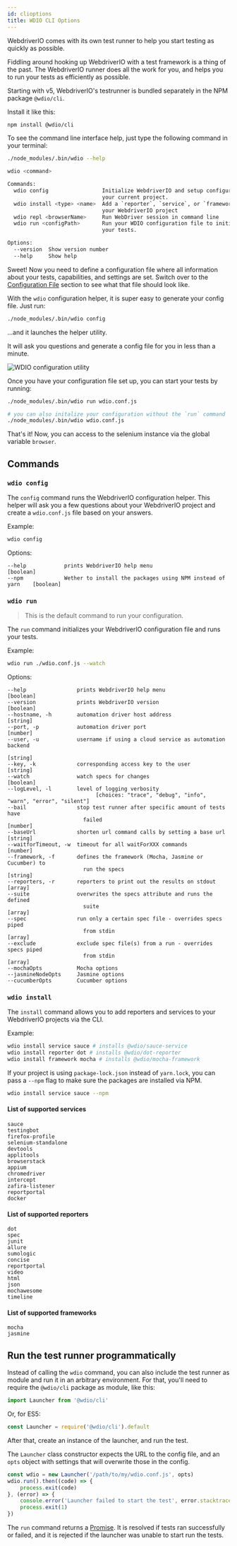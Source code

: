 ```yaml
---
id: clioptions
title: WDIO CLI Options
---
```


WebdriverIO comes with its own test runner to help you start testing as quickly as possible.

Fiddling around hooking up WebdriverIO with a test framework is a thing of the past. The WebdriverIO runner does all the work for you, and helps you to run your tests as efficiently as possible.

Starting with v5, WebdriverIO's testrunner is bundled separately in the NPM package `@wdio/cli`.

Install it like this:

```sh
npm install @wdio/cli
```

To see the command line interface help, just type the following command in your terminal:

```sh
./node_modules/.bin/wdio --help

wdio <command>

Commands:
  wdio config                 Initialize WebdriverIO and setup configuration in
                              your current project.
  wdio install <type> <name>  Add a `reporter`, `service`, or `framework` to
                              your WebdriverIO project
  wdio repl <browserName>     Run WebDriver session in command line
  wdio run <configPath>       Run your WDIO configuration file to initialize
                              your tests.

Options:
  --version  Show version number                                       [boolean]
  --help     Show help                                                 [boolean]
```

Sweet! Now you need to define a configuration file where all information about your tests, capabilities, and settings are set.
Switch over to the [Configuration File](ConfigurationFile.md) section to see what that file should look like.

With the `wdio` configuration helper, it is super easy to generate your config file. Just run:

```sh
./node_modules/.bin/wdio config
```

...and it launches the helper utility.

It will ask you questions and generate a config file for you in less than a minute.

![WDIO configuration utility](/img/config-utility.gif)

Once you have your configuration file set up, you can start your tests by running:

```sh
./node_modules/.bin/wdio run wdio.conf.js

# you can also initalize your configuration without the `run` command
./node_modules/.bin/wdio wdio.conf.js
```


That's it! Now, you can access to the selenium instance via the global variable `browser`.

## Commands

### `wdio config`

The `config` command runs the WebdriverIO configuration helper. This helper will ask you a few questions about your WebdriverIO project and create a `wdio.conf.js` file based on your answers.

Example:

```bash
wdio config
```

Options:
```
--help            prints WebdriverIO help menu                                [boolean]
--npm             Wether to install the packages using NPM instead of yarn    [boolean]
```

### `wdio run`

> This is the default command to run your configuration.

The `run` command initializes your WebdriverIO configuration file and runs your tests.

Example:

```bash
wdio run ./wdio.conf.js --watch
```

Options:

```
--help                prints WebdriverIO help menu                   [boolean]
--version             prints WebdriverIO version                     [boolean]
--hostname, -h        automation driver host address                  [string]
--port, -p            automation driver port                          [number]
--user, -u            username if using a cloud service as automation backend
                                                                        [string]
--key, -k             corresponding access key to the user            [string]
--watch               watch specs for changes                        [boolean]
--logLevel, -l        level of logging verbosity
                            [choices: "trace", "debug", "info", "warn", "error", "silent"]
--bail                stop test runner after specific amount of tests have
                        failed                                          [number]
--baseUrl             shorten url command calls by setting a base url [string]
--waitforTimeout, -w  timeout for all waitForXXX commands             [number]
--framework, -f       defines the framework (Mocha, Jasmine or Cucumber) to
                        run the specs                                   [string]
--reporters, -r       reporters to print out the results on stdout     [array]
--suite               overwrites the specs attribute and runs the defined
                        suite                                            [array]
--spec                run only a certain spec file - overrides specs piped
                        from stdin                                       [array]
--exclude             exclude spec file(s) from a run - overrides specs piped
                        from stdin                                       [array]
--mochaOpts           Mocha options
--jasmineNodeOpts     Jasmine options
--cucumberOpts        Cucumber options
```

### `wdio install`
The `install` command allows you to add reporters and services to your WebdriverIO projects via the CLI.

Example:

```bash
wdio install service sauce # installs @wdio/sauce-service
wdio install reporter dot # installs @wdio/dot-reporter
wdio install framework mocha # installs @wdio/mocha-framework
```

If your project is using `package-lock.json` instead of `yarn.lock`, you can pass a `--npm` flag to make sure the packages are installed via NPM.

```bash
wdio install service sauce --npm
```

#### List of supported services
```
sauce
testingbot
firefox-profile
selenium-standalone
devtools
applitools
browserstack
appium
chromedriver
intercept
zafira-listener
reportportal
docker
```

#### List of supported reporters
```
dot
spec
junit
allure
sumologic
concise
reportportal
video
html
json
mochawesome
timeline
```

#### List of supported frameworks
```
mocha
jasmine
```

## Run the test runner programmatically

Instead of calling the `wdio` command, you can also include the test runner as module and run it in an arbitrary environment.
For that, you'll need to require the `@wdio/cli` package as module, like this:

```js
import Launcher from '@wdio/cli'
```

Or, for ES5:

```js
const Launcher = require('@wdio/cli').default
```

After that, create an instance of the launcher, and run the test.

The `Launcher` class constructor expects the URL to the config file, and an `opts` object with settings that will overwrite those in the config.

```js
const wdio = new Launcher('/path/to/my/wdio.conf.js', opts)
wdio.run().then((code) => {
    process.exit(code)
}, (error) => {
    console.error('Launcher failed to start the test', error.stacktrace)
    process.exit(1)
})
```

The `run` command returns a [Promise](https://developer.mozilla.org/en-US/docs/Web/JavaScript/Reference/Global_Objects/Promise).
It is resolved if tests ran successfully or failed, and it is rejected if the launcher was unable to start run the tests.
